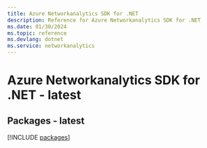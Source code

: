 ```yaml
---
title: Azure Networkanalytics SDK for .NET
description: Reference for Azure Networkanalytics SDK for .NET
ms.date: 01/30/2024
ms.topic: reference
ms.devlang: dotnet
ms.service: networkanalytics
---
```

# Azure Networkanalytics SDK for .NET - latest
## Packages - latest
[!INCLUDE [packages](networkanalytics-index.md)]